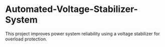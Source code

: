 # Automated-Voltage-Stabilizer-System
This project improves power system reliability using a voltage stabilizer for overload protection.
